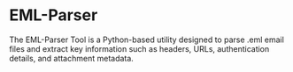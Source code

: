 # EML-Parser
The EML-Parser Tool is a Python-based utility designed to parse .eml email files and extract key information such as headers, URLs, authentication details, and attachment metadata.
